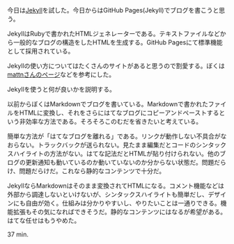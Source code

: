 今日は[Jekyll][jekyll]を試した。今日からはGitHub Pages(Jekyll)でブログを書こうと思う。

JekyllはRubyで書かれたHTMLジェネレーターである。テキストファイルなどから一般的なブログの構造をしたHTMLを生成する。GitHub Pagesにて標準機能として採用されている。

Jekyllの使い方についてはたくさんのサイトがあると思うので割愛する。ぼくは[mattnさんのページ](http://mattn.kaoriya.net/software/lang/ruby/20090409185248.htm)などを参考にした。

Jekyllを使うと何が良いかを説明する。

以前からぼくはMarkdownでブログを書いている。Markdownで書かれたファイルをHTMLに変換し、それをさらにはてなブログにコピーアンドペーストするという非効率な方法である。そろそろこのむだを省きたいと考えている。

簡単な方法が「はてなブログを離れる」である。リンクが動作しない不具合がなおらない。トラックバックが送られない。見たまま編集だとコードのシンタックスハイライトの方法がない。はてな記法だとHTMLが貼り付けられない。他のブログの更新通知も動いているのか動いていないのか分からない状態だ。問題だらけ、問題だらけだ。これなら静的なコンテンツで十分だ。

JekyllならMarkdownはそのまま変換されてHTMLになる。コメント機能などは外部から調達しないといけないが、シンタックスハイライトも簡単だし、デザインにも自由が効く。仕組みは分かりやすいし、やりたいことは一通りできる。機能拡張もその気になればできそうだ。静的なコンテンツにはなるが希望がある。はてな任せはもうやめた。

37 min.

[jekyll]: http://jekyllrb.com/
